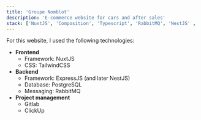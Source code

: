 ```yaml
---
title: 'Groupe Nomblot'
description: 'E-commerce website for cars and after sales'
stack: ['NuxtJS', 'Composition', 'Typescript', 'RabbitMQ', 'NestJS' , 'GitLab', 'ClickUp', 'Cypress']
---
```


For this website, I used the following technologies:
- **Frontend**
  - Framework: NuxtJS
  - CSS: TailwindCSS
- **Backend**
  - Framework: ExpressJS (and later NestJS)
  - Database: PostgreSQL
  - Messaging: RabbitMQ
- **Project management**
  - Gitlab
  - ClickUp